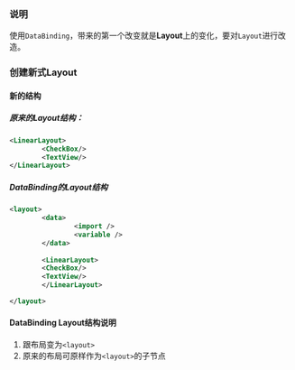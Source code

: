 ### 说明
使用`DataBinding`，带来的第一个改变就是**Layout**上的变化，要对`Layout`进行改造。

### 创建新式Layout
#### 新的结构
##### 原来的Layout结构：
```xml
<LinearLayout>
        <CheckBox/>
        <TextView/>
</LinearLayout>
```

##### DataBinding的Layout结构
```xml
<layout>
        <data>
                <import />
                <variable />
        </data>
        
        <LinearLayout>
        <CheckBox/>
        <TextView/>
        </LinearLayout>

</layout>
```

#### DataBinding Layout结构说明
1. 跟布局变为`<layout>`
2. 原来的布局可原样作为`<layout>`的子节点